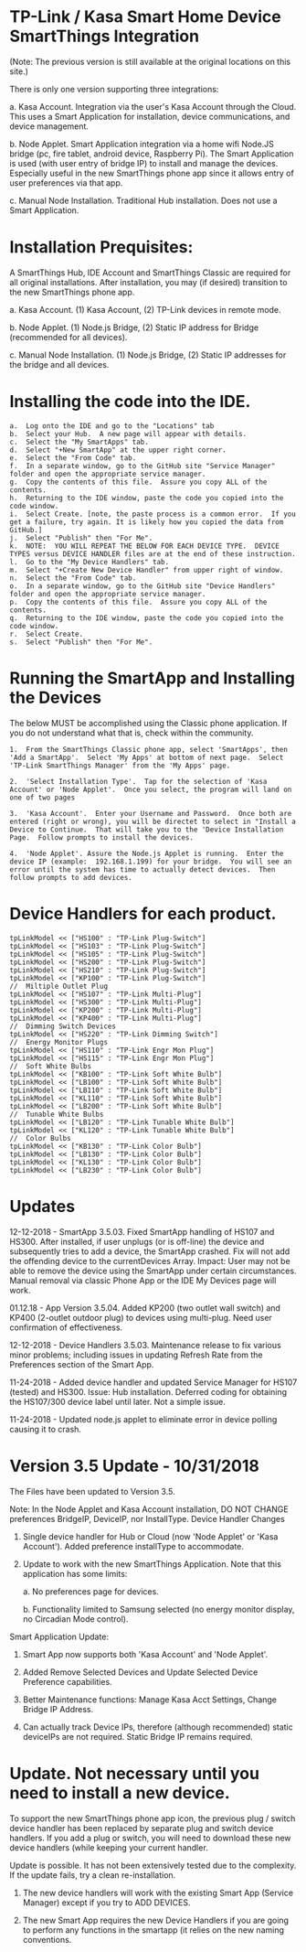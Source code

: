 # TP-Link / Kasa Smart Home Device SmartThings Integration
(Note:  The previous version is still available at the original locations on this site.)

There is only one version supporting three integrations:

a.  Kasa Account.  Integration via the user's Kasa Account through the Cloud.  This uses a Smart Application for installation, device communications, and device management.

b.  Node Applet.  Smart Application integration via a home wifi Node.JS bridge (pc, fire tablet, android device, Raspberry Pi).  The Smart Application is used (with user entry of bridge IP) to install and manage the devices.  Especially useful in the new SmartThings phone app since it allows entry of user preferences via that app.

c.  Manual Node Installation.  Traditional Hub installation.  Does not use a Smart Application.

# Installation Prequisites:

A SmartThings Hub, IDE Account and SmartThings Classic are required for all original installations.  After installation, you may (if desired) transition to the new SmartThings phone app.

a.  Kasa Account.  (1) Kasa Account, (2) TP-Link devices in remote mode.

b.  Node Applet.  (1) Node.js Bridge, (2) Static IP address for Bridge (recommended for all devices).

c.  Manual Node Installation.  (1)  Node.js Bridge, (2) Static IP addresses for the bridge and all devices.

# Installing the code into the IDE.
    a.  Log onto the IDE and go to the "Locations" tab
    b.  Select your Hub.  A new page will appear with details.
    c.  Select the "My SmartApps" tab.
    d.  Select "+New SmartApp" at the upper right corner.
    e.  Select the "From Code" tab.
    f.  In a separate window, go to the GitHub site "Service Manager" folder and open the appropriate service manager.
    g.  Copy the contents of this file.  Assure you copy ALL of the contents.
    h.  Returning to the IDE window, paste the code you copied into the code window.
    i.  Select Create. [note, the paste process is a common error.  If you get a failure, try again. It is likely how you copied the data from GitHub.]
    j.  Select "Publish" then "For Me".
    k.  NOTE:  YOU WILL REPEAT THE BELOW FOR EACH DEVICE TYPE.  DEVICE TYPES versus DEVICE HANDLER files are at the end of these instruction.
    l.  Go to the "My Device Handlers" tab.
    m.  Select "+Create New Device Handler" from upper right of window.
    n.  Select the "From Code" tab.
    o.  In a separate window, go to the GitHub site "Device Handlers" folder and open the appropriate service manager.
    p.  Copy the contents of this file.  Assure you copy ALL of the contents.
    q.  Returning to the IDE window, paste the code you copied into the code window.
    r.  Select Create.
    s.  Select "Publish" then "For Me".

# Running the SmartApp and Installing the Devices

The below MUST be accomplished using the Classic phone application.  If you do not understand what that is, check within the community.

    1.  From the SmartThings Classic phone app, select 'SmartApps', then 'Add a SmartApp'.  Select 'My Apps' at bottom of next page.  Select 'TP-Link SmartThings Manager' from the 'My Apps' page.
    
    2.  'Select Installation Type'.  Tap for the selection of 'Kasa Account' or 'Node Applet'.  Once you select, the program will land on one of two pages
    
    3.  'Kasa Account'.  Enter your Username and Password.  Once both are entered (right or wrong), you will be directet to select in "Install a Device to Continue.  That will take you to the 'Device Installation Page.  Follow prompts to install the devices.
    
    4.  'Node Applet'. Assure the Node.js Applet is running.  Enter the device IP (example:  192.168.1.199) for your bridge.  You will see an error until the system has time to actually detect devices.  Then follow prompts to add devices.

# Device Handlers for each product.
	tpLinkModel << ["HS100" : "TP-Link Plug-Switch"]
	tpLinkModel << ["HS103" : "TP-Link Plug-Switch"]
	tpLinkModel << ["HS105" : "TP-Link Plug-Switch"]
	tpLinkModel << ["HS200" : "TP-Link Plug-Switch"]
	tpLinkModel << ["HS210" : "TP-Link Plug-Switch"]
	tpLinkModel << ["KP100" : "TP-Link Plug-Switch"]
	//	Miltiple Outlet Plug
	tpLinkModel << ["HS107" : "TP-Link Multi-Plug"]
	tpLinkModel << ["HS300" : "TP-Link Multi-Plug"]
	tpLinkModel << ["KP200" : "TP-Link Multi-Plug"]
	tpLinkModel << ["KP400" : "TP-Link Multi-Plug"]
	//	Dimming Switch Devices
	tpLinkModel << ["HS220" : "TP-Link Dimming Switch"]
	//	Energy Monitor Plugs
	tpLinkModel << ["HS110" : "TP-Link Engr Mon Plug"]
	tpLinkModel << ["HS115" : "TP-Link Engr Mon Plug"]
	//	Soft White Bulbs
	tpLinkModel << ["KB100" : "TP-Link Soft White Bulb"]
	tpLinkModel << ["LB100" : "TP-Link Soft White Bulb"]
	tpLinkModel << ["LB110" : "TP-Link Soft White Bulb"]
	tpLinkModel << ["KL110" : "TP-Link Soft White Bulb"]
	tpLinkModel << ["LB200" : "TP-Link Soft White Bulb"]
	//	Tunable White Bulbs
	tpLinkModel << ["LB120" : "TP-Link Tunable White Bulb"]
	tpLinkModel << ["KL120" : "TP-Link Tunable White Bulb"]
	//	Color Bulbs
	tpLinkModel << ["KB130" : "TP-Link Color Bulb"]
	tpLinkModel << ["LB130" : "TP-Link Color Bulb"]
	tpLinkModel << ["KL130" : "TP-Link Color Bulb"]
	tpLinkModel << ["LB230" : "TP-Link Color Bulb"]


# Updates
12-12-2018 - SmartApp 3.5.03.  Fixed SmartApp handling of HS107 and HS300.  After installed, if user unplugs (or is off-line) the device and subsequently tries to add a device, the SmartApp crashed.  Fix will not add the offending device to the currentDevices Array.  Impact:  User may not be able to remove the device using the SmartApp under certain circumstances.  Manual removal via classic Phone App or the IDE My Devices page will work.

01.12.18 - App Version 3.5.04.  Added KP200 (two outlet wall switch) and KP400 (2-outlet outdoor plug) to devices using multi-plug.  Need user confirmation of effectiveness.

12-12-2018 - Device Handlers 3.5.03.  Maintenance release to fix various minor problems; including issues in updating Refresh Rate from the Preferences section of the Smart App.

11-24-2018 - Added device handler and updated Service Manager for HS107 (tested) and HS300.  Issue: Hub installation.  Deferred coding for obtaining the HS107/300 device label until later.  Not a simple issue.

11-24-2018 - Updated node.js applet to eliminate error in device polling causing it to crash.

# Version 3.5 Update - 10/31/2018

The Files have been updated to Version 3.5.

Note:  In the Node Applet and Kasa Account installation, DO NOT CHANGE preferences BridgeIP, DeviceIP, nor InstallType.
Device Handler Changes

1.  Single device handler for Hub or Cloud (now 'Node Applet' or 'Kasa Account').  Added preference installType to accommodate.

2.  Update to work with the new SmartThings Application.  Note that this application has some limits:

    a.  No preferences page for devices.
  
    b.  Functionality limited to Samsung selected (no energy monitor display, no Circadian Mode control).
 
Smart Application Update:

1.  Smart App now supports both 'Kasa Account' and 'Node Applet'.

2.  Added Remove Selected Devices and Update Selected Device Preference capabilities.

3.  Better Maintenance functions:  Manage Kasa Acct Settings, Change Bridge IP Address.

4.  Can actually track Device IPs, therefore (although recommended) static deviceIPs are not required.  Static Bridge IP remains required.

# Update.  Not necessary until you need to install a new device.
To support the new SmartThings phone app icon, the previous plug / switch device handler has been replaced by separate plug and switch device handlers.  If you add a plug or switch, you will need to download these new device handlers (while keeping your current handler.

Update is possible.  It has not been extensively tested due to the complexity.  If the update fails, try a clean re-installation.

1.  The new device handlers will work with the existing Smart App (Service Manager) except if you try to ADD DEVICES.

2.  The new Smart App requires the new Device Handlers if you are going to perform any functions in the smartapp (it relies on the new naming conventions.
